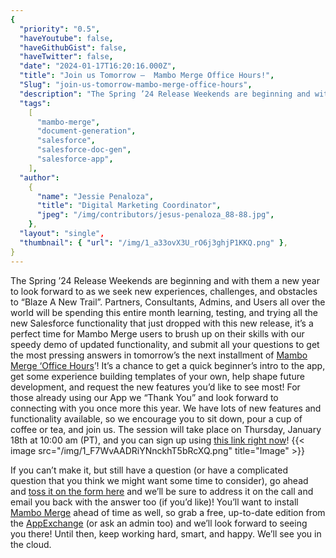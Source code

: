 ```yaml
---
{
  "priority": "0.5",
  "haveYoutube": false,
  "haveGithubGist": false,
  "haveTwitter": false,
  "date": "2024-01-17T16:20:16.000Z",
  "title": "Join us Tomorrow —  Mambo Merge Office Hours!",
  "Slug": "join-us-tomorrow-mambo-merge-office-hours",
  "description": "The Spring ’24 Release Weekends are beginning and with them a new year to look forward to as we seek new experiences, challenges, and obstacles to “Blaze A New Trail”.",
  "tags":
    [
      "mambo-merge",
      "document-generation",
      "salesforce",
      "salesforce-doc-gen",
      "salesforce-app",
    ],
  "author":
    {
      "name": "Jessie Penaloza",
      "title": "Digital Marketing Coordinator",
      "jpeg": "/img/contributors/jesus-penaloza_88-88.jpg",
    },
  "layout": "single",
  "thumbnail": { "url": "/img/1_a33ovX3U_rO6j3ghjP1KKQ.png" },
}
---
```


The Spring ’24 Release Weekends are beginning and with them a new year to look forward to as we seek new experiences, challenges, and obstacles to “Blaze A New Trail”. Partners, Consultants, Admins, and Users all over the world will be spending this entire month learning, testing, and trying all the new Salesforce functionality that just dropped with this new release, it’s a perfect time for Mambo Merge users to brush up on their skills with our speedy demo of updated functionality, and submit all your questions to get the most pressing answers in tomorrow’s the next installment of [Mambo Merge ‘Office Hours](https://cloud.news.mambomerge.app/officehours)’!
It’s a chance to get a quick beginner’s intro to the app, get some experience building templates of your own, help shape future development, and request the new features you’d like to see most!
For those already using our App we “Thank You” and look forward to connecting with you once more this year. We have lots of new features and functionality available, so we encourage you to sit down, pour a cup of coffee or tea, and join us.
The session will take place on Thursday, January 18th at 10:00 am (PT), and you can sign up using [this link right now](https://cloud.news.mambomerge.app/officehours)!
{{< image src="/img/1_F7WvAADRiYNnckhT5bRcXQ.png" title="Image" >}}

If you can’t make it, but still have a question (or have a complicated question that you think we might want some time to consider), go ahead and [toss it on the form here](https://forms.gle/xhg2uwkCjk5zmN1ZA) and we’ll be sure to address it on the call and email you back with the answer too (if you’d like)!
You’ll want to install [Mambo Merge](https://appexchange.salesforce.com/appxListingDetail?listingId=a0N3u00000MBinOEAT) ahead of time as well, so grab a free, up-to-date edition from the [AppExchange](https://appexchange.salesforce.com/appxListingDetail?listingId=a0N3u00000MBinOEAT) (or ask an admin too) and we’ll look forward to seeing you there!
Until then, keep working hard, smart, and happy. We’ll see you in the cloud.
